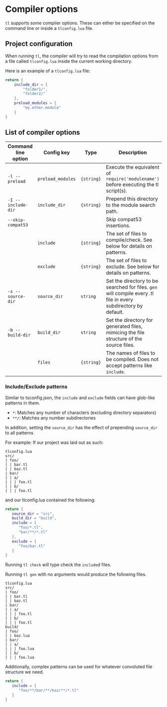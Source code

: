 # Compiler options

`tl` supports some compiler options. These can either be specified on the command line or inside a `tlconfig.lua` file.

## Project configuration

When running `tl`, the compiler will try to read the compilation options from a file called `tlconfig.lua` inside the current working directory.

Here is an example of a `tlconfig.lua` file:
```lua
return {
    include_dir = {
        "folder1/",
        "folder2/"
    },
    preload_modules = {
        "my.other.module"
    }
}
```

## List of compiler options

| Command line option | Config key | Type | Description |
| --- | --- | --- | --- |
| `-l --preload` | `preload_modules` | `{string}` | Execute the equivalent of `require('modulename')` before executing the tl script(s). |
| `-I --include-dir` | `include_dir` | `{string}` | Prepend this directory to the module search path.
| `--skip-compat53` | | | Skip compat53 insertions.
|| `include` | `{string}` | The set of files to compile/check. See below for details on patterns.
|| `exclude` | `{string}` | The set of files to exclude. See below for details on patterns.
| `-s --source-dir` | `source_dir` | `string` | Set the directory to be searched for files. `gen` will compile every .tl file in every subdirectory by default.
| `-b --build-dir` | `build_dir` | `string` | Set the directory for generated files, mimicing the file structure of the source files.
|| `files` | `{string}` | The names of files to be compiled. Does not accept patterns like `include`.

### Include/Exclude patterns

Similar to tsconfig.json, the `include` and `exclude` fields can have glob-like patterns in them.
- `*`: Matches any number of characters (excluding directory separators)
- `**/`: Matches any number subdirectories

In addition, setting the `source_dir` has the effect of prepending `source_dir` to all patterns

For example:
If our project was laid out as such:
```
tlconfig.lua
src/
| foo/
| | bar.tl
| | baz.tl
| bar/
| | a/
| | | foo.tl
| | b/
| | | foo.tl
```

and our tlconfig.lua contained the following:
```lua
return {
   source_dir = "src",
   build_dir = "build",
   include = {
      "foo/*.tl",
      "bar/**/*.tl"
   },
   exclude = {
      "foo/bar.tl"
   }
}
```

Running `tl check` will type check the `include`d files.

Running `tl gen` with no arguments would produce the following files.
```
tlconfig.lua
src/
| foo/
| | bar.tl
| | baz.tl
| bar/
| | a/
| | | foo.tl
| | b/
| | | foo.tl
build/
| foo/
| | baz.lua
| bar/
| | a/
| | | foo.lua
| | b/
| | | foo.lua
```

Additionally, complex patterns can be used for whatever convoluted file structure we need.
```lua
return {
   include = {
      "foo/**/bar/**/baz/**/*.tl"
   }
}
```
